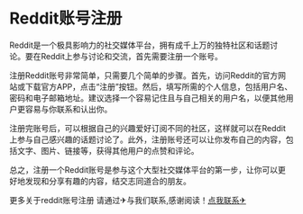 # Reddit账号注册

Reddit是一个极具影响力的社交媒体平台，拥有成千上万的独特社区和话题讨论。要在Reddit上参与讨论和交流，首先需要注册一个账号。

注册Reddit账号非常简单，只需要几个简单的步骤。首先，访问Reddit的官方网站或下载官方APP，点击“注册”按钮。然后，填写所需的个人信息，包括用户名、密码和电子邮箱地址。建议选择一个容易记住且与自己相关的用户名，以便其他用户更容易与你联系和认出你。

注册完账号后，可以根据自己的兴趣爱好订阅不同的社区，这样就可以在Reddit上参与自己感兴趣的话题讨论了。此外，注册账号还可以让你发布自己的内容，包括文字、图片、链接等，获得其他用户的点赞和评论。

总之，注册一个Reddit账号是参与这个大型社交媒体平台的第一步，让你可以更好地发现和分享有趣的内容，结交志同道合的朋友。

更多关于reddit账号注册 请通过✈与我们联系,感谢阅读！[点我联系✈](https://dl.G208.com)